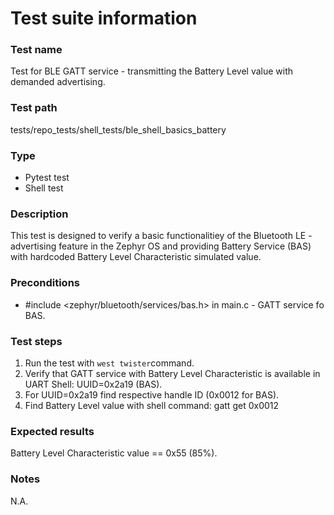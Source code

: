 # Test suite information

### Test name
Test for BLE GATT service - transmitting the Battery Level value with demanded advertising.

### Test path
tests/repo_tests/shell_tests/ble_shell_basics_battery

### Type
- Pytest test
- Shell test

### Description
This test is designed to verify a basic functionalitiey of the Bluetooth LE - advertising feature in the Zephyr OS and providing Battery Service (BAS) with hardcoded Battery Level Characteristic simulated value.

### Preconditions
- #include <zephyr/bluetooth/services/bas.h> in main.c - GATT service fo BAS.

### Test steps
1. Run the test with `west twister`command.
2. Verify that GATT service with Battery Level Characteristic is available in UART Shell: UUID=0x2a19 (BAS).
3. For UUID=0x2a19 find respective handle ID (0x0012 for BAS).
4. Find Battery Level value with shell command: gatt get 0x0012

### Expected results
Battery Level Characteristic value == 0x55 (85%).

### Notes
N.A.